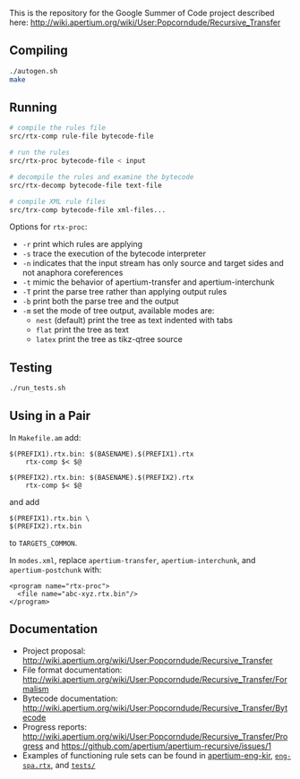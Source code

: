 This is the repository for the Google Summer of Code project described here: http://wiki.apertium.org/wiki/User:Popcorndude/Recursive_Transfer

Compiling
---------

```bash
./autogen.sh
make
```

Running
-------

```bash
# compile the rules file
src/rtx-comp rule-file bytecode-file

# run the rules
src/rtx-proc bytecode-file < input

# decompile the rules and examine the bytecode
src/rtx-decomp bytecode-file text-file

# compile XML rule files
src/trx-comp bytecode-file xml-files...
```

Options for ```rtx-proc```:
 - ```-r``` print which rules are applying
 - ```-s``` trace the execution of the bytecode interpreter
 - ```-n``` indicates that the input stream has only source and target sides and not anaphora coreferences
 - ```-t``` mimic the behavior of apertium-transfer and apertium-interchunk
 - ```-T``` print the parse tree rather than applying output rules
 - ```-b``` print both the parse tree and the output
 - ```-m``` set the mode of tree output, available modes are:
   - ```nest``` (default) print the tree as text indented with tabs
   - ```flat``` print the tree as text
   - ```latex``` print the tree as tikz-qtree source

Testing
-------

```bash
./run_tests.sh
```

Using in a Pair
---------------

In ```Makefile.am``` add:
```
$(PREFIX1).rtx.bin: $(BASENAME).$(PREFIX1).rtx
	rtx-comp $< $@

$(PREFIX2).rtx.bin: $(BASENAME).$(PREFIX2).rtx
	rtx-comp $< $@
```

and add

```
$(PREFIX1).rtx.bin \
$(PREFIX2).rtx.bin
```

to ```TARGETS_COMMON```.

In ```modes.xml```, replace ```apertium-transfer```, ```apertium-interchunk```, and ```apertium-postchunk``` with:
```
<program name="rtx-proc">
  <file name="abc-xyz.rtx.bin"/>
</program>
```

Documentation
-------------

 - Project proposal: http://wiki.apertium.org/wiki/User:Popcorndude/Recursive_Transfer
 - File format documentation: http://wiki.apertium.org/wiki/User:Popcorndude/Recursive_Transfer/Formalism
 - Bytecode documentation: http://wiki.apertium.org/wiki/User:Popcorndude/Recursive_Transfer/Bytecode
 - Progress reports: http://wiki.apertium.org/wiki/User:Popcorndude/Recursive_Transfer/Progress and https://github.com/apertium/apertium-recursive/issues/1
 - Examples of functioning rule sets can be found in [apertium-eng-kir](https://github.com/apertium/apertium-eng-kir/blob/rtx/apertium-eng-kir.kir-eng.rtx), [`eng-spa.rtx`](eng-spa.rtx), and [`tests/`](tests/)
